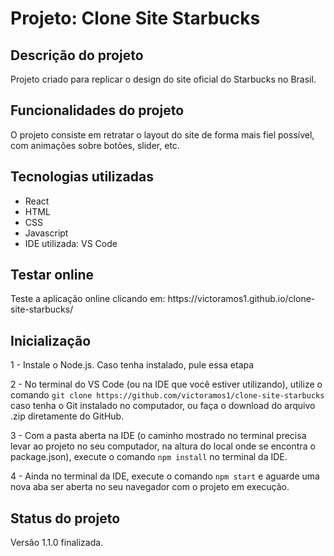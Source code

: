
<h1>Projeto: Clone Site Starbucks</h1>


<h2>Descrição do projeto</h2>

<p>Projeto criado para replicar o design do site oficial do Starbucks no Brasil.</p>

<h2>Funcionalidades do projeto</h2>

<p>O projeto consiste em retratar o layout do site de forma mais fiel possível, com animações sobre botões, slider, etc.</p>

<h2>Tecnologias utilizadas</h2>

<ul>
    <li>React</li>
    <li>HTML</li>
    <li>CSS</li>
    <li>Javascript</li>
    <li>IDE utilizada: VS Code</li>
</ul>

<h2>Testar online</h2>

<p>Teste a aplicação online clicando em: https://victoramos1.github.io/clone-site-starbucks/</p>

<h2>Inicialização</h2>

<p>1 - Instale o Node.js. Caso tenha instalado, pule essa etapa</p>

<p>2 - No terminal do VS Code (ou na IDE que você estiver utilizando), utilize o comando <code>git clone https://github.com/victoramos1/clone-site-starbucks</code> caso tenha o Git instalado no computador, ou faça o download do arquivo .zip diretamente do GitHub.</p>

<p>3 - Com a pasta aberta na IDE (o caminho mostrado no terminal precisa levar ao projeto no seu computador, na altura do local onde se encontra o package.json), execute o comando <code>npm install</code> no terminal da IDE.</p>

<p>4 - Ainda no terminal da IDE, execute o comando <code>npm start</code> e aguarde uma nova aba ser aberta no seu navegador com o projeto em execução.</p>

<h2>Status do projeto</h2>

<p>Versão 1.1.0 finalizada.</p>

